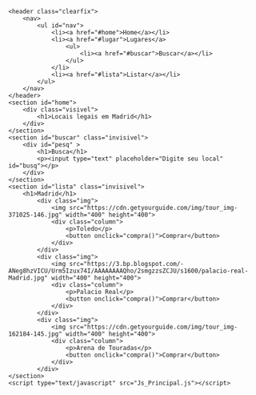 <!DOCTYPE html>
<html>
	<head>
		<title>Madrid</title>
		<link rel="stylesheet" type="text/css" href="Css_Principal.css">
		<meta charset="utf-8">
	</head>
<body>

	<header class="clearfix">
		<nav>
		    <ul id="nav">
		    	<li><a href="#home">Home</a></li>
		    	<li><a href="#lugar">Lugares</a>
		    		<ul>
		        		<li><a href="#buscar">Buscar</a></li>
		    		</ul>         
		    	</li>
		    	<li><a href="#lista">Listar</a></li>
		    </ul>
		</nav>
	</header>
	<section id="home">
		<div class="visivel">
			<h1>Locais legais em Madrid</h1>
		</div>
	</section>
	<section id="buscar" class="invisivel">
		<div id="pesq" >
			<h1>Busca</h1>
			<p><input type="text" placeholder="Digite seu local" id="busq"></p>
		</div>
	</section>
	<section id="lista" class="invisivel">
		<h1>Madrid</h1>
			<div class="img">
				<img src="https://cdn.getyourguide.com/img/tour_img-371025-146.jpg" width="400" height="400">
				<div class="column">
					<p>Toledo</p>
					<button onclick="compra()">Comprar</button>
				</div>
			</div>
			<div class="img">
				<img src="https://3.bp.blogspot.com/-ANeg8hzVICU/Urm5Izux74I/AAAAAAAAQho/2smgzzsZCJU/s1600/palacio-real-Madrid.jpg" width="400" height="400">
				<div class="column">
					<p>Palacio Real</p>
					<button onclick="compra()">Comprar</button>
				</div>
			</div>
			<div class="img">
				<img src="https://cdn.getyourguide.com/img/tour_img-162184-145.jpg" width="400" height="400">
				<div class="column">
					<p>Arena de Touradas</p>
					<button onclick="compra()">Comprar</button>
				</div>
			</div>
	</section>
	<script type="text/javascript" src="Js_Principal.js"></script>
</body>
</html>
